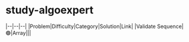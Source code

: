 # study-algoexpert

|--|--|--|
|Problem|Difficulty|Category|Solution|Link|
|Validate Sequence|🟢|Array|||
